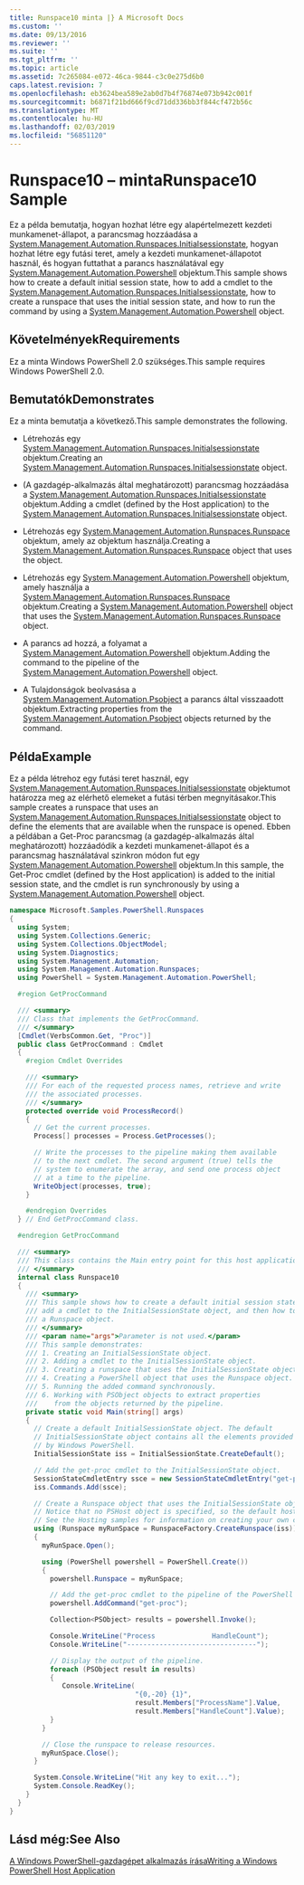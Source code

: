 ```yaml
---
title: Runspace10 minta |} A Microsoft Docs
ms.custom: ''
ms.date: 09/13/2016
ms.reviewer: ''
ms.suite: ''
ms.tgt_pltfrm: ''
ms.topic: article
ms.assetid: 7c265084-e072-46ca-9844-c3c0e275d6b0
caps.latest.revision: 7
ms.openlocfilehash: eb3624bea589e2ab0d7b4f76874e073b942c001f
ms.sourcegitcommit: b6871f21bd666f9cd71dd336bb3f844cf472b56c
ms.translationtype: MT
ms.contentlocale: hu-HU
ms.lasthandoff: 02/03/2019
ms.locfileid: "56851120"
---
```

# <a name="runspace10-sample"></a><span data-ttu-id="df5df-102">Runspace10 – minta</span><span class="sxs-lookup"><span data-stu-id="df5df-102">Runspace10 Sample</span></span>

<span data-ttu-id="df5df-103">Ez a példa bemutatja, hogyan hozhat létre egy alapértelmezett kezdeti munkamenet-állapot, a parancsmag hozzáadása a [System.Management.Automation.Runspaces.Initialsessionstate](/dotnet/api/System.Management.Automation.Runspaces.InitialSessionState), hogyan hozhat létre egy futási teret, amely a kezdeti munkamenet-állapotot használ, és hogyan futtathat a parancs használatával egy [System.Management.Automation.Powershell](/dotnet/api/system.management.automation.powershell) objektum.</span><span class="sxs-lookup"><span data-stu-id="df5df-103">This sample shows how to create a default initial session state, how to add a cmdlet to the [System.Management.Automation.Runspaces.Initialsessionstate](/dotnet/api/System.Management.Automation.Runspaces.InitialSessionState), how to create a runspace that uses the initial session state, and how to run the command by using a [System.Management.Automation.Powershell](/dotnet/api/system.management.automation.powershell) object.</span></span>

## <a name="requirements"></a><span data-ttu-id="df5df-104">Követelmények</span><span class="sxs-lookup"><span data-stu-id="df5df-104">Requirements</span></span>

<span data-ttu-id="df5df-105">Ez a minta Windows PowerShell 2.0 szükséges.</span><span class="sxs-lookup"><span data-stu-id="df5df-105">This sample requires Windows PowerShell 2.0.</span></span>

## <a name="demonstrates"></a><span data-ttu-id="df5df-106">Bemutatók</span><span class="sxs-lookup"><span data-stu-id="df5df-106">Demonstrates</span></span>

<span data-ttu-id="df5df-107">Ez a minta bemutatja a következő.</span><span class="sxs-lookup"><span data-stu-id="df5df-107">This sample demonstrates the following.</span></span>

- <span data-ttu-id="df5df-108">Létrehozás egy [System.Management.Automation.Runspaces.Initialsessionstate](/dotnet/api/System.Management.Automation.Runspaces.InitialSessionState) objektum.</span><span class="sxs-lookup"><span data-stu-id="df5df-108">Creating an [System.Management.Automation.Runspaces.Initialsessionstate](/dotnet/api/System.Management.Automation.Runspaces.InitialSessionState) object.</span></span>

- <span data-ttu-id="df5df-109">(A gazdagép-alkalmazás által meghatározott) parancsmag hozzáadása a [System.Management.Automation.Runspaces.Initialsessionstate](/dotnet/api/System.Management.Automation.Runspaces.InitialSessionState) objektum.</span><span class="sxs-lookup"><span data-stu-id="df5df-109">Adding a cmdlet (defined by the Host application) to the [System.Management.Automation.Runspaces.Initialsessionstate](/dotnet/api/System.Management.Automation.Runspaces.InitialSessionState) object.</span></span>

- <span data-ttu-id="df5df-110">Létrehozás egy [System.Management.Automation.Runspaces.Runspace](/dotnet/api/System.Management.Automation.Runspaces.Runspace) objektum, amely az objektum használja.</span><span class="sxs-lookup"><span data-stu-id="df5df-110">Creating a [System.Management.Automation.Runspaces.Runspace](/dotnet/api/System.Management.Automation.Runspaces.Runspace) object that uses the object.</span></span>

- <span data-ttu-id="df5df-111">Létrehozás egy [System.Management.Automation.Powershell](/dotnet/api/system.management.automation.powershell) objektum, amely használja a [System.Management.Automation.Runspaces.Runspace](/dotnet/api/System.Management.Automation.Runspaces.Runspace) objektum.</span><span class="sxs-lookup"><span data-stu-id="df5df-111">Creating a [System.Management.Automation.Powershell](/dotnet/api/system.management.automation.powershell) object that uses the [System.Management.Automation.Runspaces.Runspace](/dotnet/api/System.Management.Automation.Runspaces.Runspace) object.</span></span>

- <span data-ttu-id="df5df-112">A parancs ad hozzá, a folyamat a [System.Management.Automation.Powershell](/dotnet/api/system.management.automation.powershell) objektum.</span><span class="sxs-lookup"><span data-stu-id="df5df-112">Adding the command to the pipeline of the [System.Management.Automation.Powershell](/dotnet/api/system.management.automation.powershell) object.</span></span>

- <span data-ttu-id="df5df-113">A Tulajdonságok beolvasása a [System.Management.Automation.Psobject](/dotnet/api/System.Management.Automation.PSObject) a parancs által visszaadott objektum.</span><span class="sxs-lookup"><span data-stu-id="df5df-113">Extracting properties from the [System.Management.Automation.Psobject](/dotnet/api/System.Management.Automation.PSObject) objects returned by the command.</span></span>

## <a name="example"></a><span data-ttu-id="df5df-114">Példa</span><span class="sxs-lookup"><span data-stu-id="df5df-114">Example</span></span>

<span data-ttu-id="df5df-115">Ez a példa létrehoz egy futási teret használ, egy [System.Management.Automation.Runspaces.Initialsessionstate](/dotnet/api/System.Management.Automation.Runspaces.InitialSessionState) objektumot határozza meg az elérhető elemeket a futási térben megnyitásakor.</span><span class="sxs-lookup"><span data-stu-id="df5df-115">This sample creates a runspace that uses an [System.Management.Automation.Runspaces.Initialsessionstate](/dotnet/api/System.Management.Automation.Runspaces.InitialSessionState) object to define the elements that are available when the runspace is opened.</span></span> <span data-ttu-id="df5df-116">Ebben a példában a Get-Proc parancsmag (a gazdagép-alkalmazás által meghatározott) hozzáadódik a kezdeti munkamenet-állapot és a parancsmag használatával szinkron módon fut egy [System.Management.Automation.Powershell](/dotnet/api/system.management.automation.powershell) objektum.</span><span class="sxs-lookup"><span data-stu-id="df5df-116">In this sample, the Get-Proc cmdlet (defined by the Host application) is added to the initial session state, and the cmdlet is run synchronously by using a [System.Management.Automation.Powershell](/dotnet/api/system.management.automation.powershell) object.</span></span>

```csharp
namespace Microsoft.Samples.PowerShell.Runspaces
{
  using System;
  using System.Collections.Generic;
  using System.Collections.ObjectModel;
  using System.Diagnostics;
  using System.Management.Automation;
  using System.Management.Automation.Runspaces;
  using PowerShell = System.Management.Automation.PowerShell;

  #region GetProcCommand

  /// <summary>
  /// Class that implements the GetProcCommand.
  /// </summary>
  [Cmdlet(VerbsCommon.Get, "Proc")]
  public class GetProcCommand : Cmdlet
  {
    #region Cmdlet Overrides

    /// <summary>
    /// For each of the requested process names, retrieve and write
    /// the associated processes.
    /// </summary>
    protected override void ProcessRecord()
    {
      // Get the current processes.
      Process[] processes = Process.GetProcesses();

      // Write the processes to the pipeline making them available
      // to the next cmdlet. The second argument (true) tells the
      // system to enumerate the array, and send one process object
      // at a time to the pipeline.
      WriteObject(processes, true);
    }

    #endregion Overrides
  } // End GetProcCommand class.

  #endregion GetProcCommand

  /// <summary>
  /// This class contains the Main entry point for this host application.
  /// </summary>
  internal class Runspace10
  {
    /// <summary>
    /// This sample shows how to create a default initial session state, how to add
    /// add a cmdlet to the InitialSessionState object, and then how to create
    /// a Runspace object.
    /// </summary>
    /// <param name="args">Parameter is not used.</param>
    /// This sample demonstrates:
    /// 1. Creating an InitialSessionState object.
    /// 2. Adding a cmdlet to the InitialSessionState object.
    /// 3. Creating a runspace that uses the InitialSessionState object.
    /// 4. Creating a PowerShell object that uses the Runspace object.
    /// 5. Running the added command synchronously.
    /// 6. Working with PSObject objects to extract properties
    ///    from the objects returned by the pipeline.
    private static void Main(string[] args)
    {
      // Create a default InitialSessionState object. The default
      // InitialSessionState object contains all the elements provided
      // by Windows PowerShell.
      InitialSessionState iss = InitialSessionState.CreateDefault();

      // Add the get-proc cmdlet to the InitialSessionState object.
      SessionStateCmdletEntry ssce = new SessionStateCmdletEntry("get-proc", typeof(GetProcCommand), null);
      iss.Commands.Add(ssce);

      // Create a Runspace object that uses the InitialSessionState object.
      // Notice that no PSHost object is specified, so the default host is used.
      // See the Hosting samples for information on creating your own custom host.
      using (Runspace myRunSpace = RunspaceFactory.CreateRunspace(iss))
      {
        myRunSpace.Open();

        using (PowerShell powershell = PowerShell.Create())
        {
          powershell.Runspace = myRunSpace;

          // Add the get-proc cmdlet to the pipeline of the PowerShell object.
          powershell.AddCommand("get-proc");

          Collection<PSObject> results = powershell.Invoke();

          Console.WriteLine("Process              HandleCount");
          Console.WriteLine("--------------------------------");

          // Display the output of the pipeline.
          foreach (PSObject result in results)
          {
             Console.WriteLine(
                               "{0,-20} {1}",
                               result.Members["ProcessName"].Value,
                               result.Members["HandleCount"].Value);
          }
        }

        // Close the runspace to release resources.
        myRunSpace.Close();
      }

      System.Console.WriteLine("Hit any key to exit...");
      System.Console.ReadKey();
    }
  }
}
```

## <a name="see-also"></a><span data-ttu-id="df5df-117">Lásd még:</span><span class="sxs-lookup"><span data-stu-id="df5df-117">See Also</span></span>

[<span data-ttu-id="df5df-118">A Windows PowerShell-gazdagépet alkalmazás írása</span><span class="sxs-lookup"><span data-stu-id="df5df-118">Writing a Windows PowerShell Host Application</span></span>](./writing-a-windows-powershell-host-application.md)